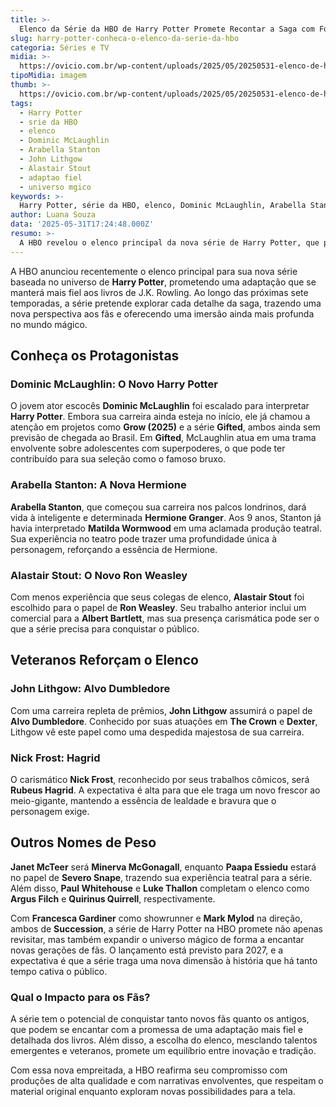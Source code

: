 ```yaml
---
title: >-
  Elenco da Série da HBO de Harry Potter Promete Recontar a Saga com Foco na Fidelidade
slug: harry-potter-conheca-o-elenco-da-serie-da-hbo
categoria: Séries e TV
midia: >-
  https://ovicio.com.br/wp-content/uploads/2025/05/20250531-elenco-de-harry-potter-hbo.webp
tipoMidia: imagem
thumb: >-
  https://ovicio.com.br/wp-content/uploads/2025/05/20250531-elenco-de-harry-potter-hbo.webp
tags:
  - Harry Potter
  - srie da HBO
  - elenco
  - Dominic McLaughlin
  - Arabella Stanton
  - John Lithgow
  - Alastair Stout
  - adaptao fiel
  - universo mgico
keywords: >-
  Harry Potter, série da HBO, elenco, Dominic McLaughlin, Arabella Stanton, John Lithgow, Alastair Stout, adaptação fiel, universo mágico
author: Luana Souza
data: '2025-05-31T17:24:48.000Z'
resumo: >-
  A HBO revelou o elenco principal da nova série de Harry Potter, que promete uma adaptação mais fiel aos livros. Conheça os talentos que darão vida a esses personagens icônicos e o impacto que isso pode ter para os fãs.
---
```


A HBO anunciou recentemente o elenco principal para sua nova série baseada no universo de **Harry Potter**, prometendo uma adaptação que se manterá mais fiel aos livros de J.K. Rowling. Ao longo das próximas sete temporadas, a série pretende explorar cada detalhe da saga, trazendo uma nova perspectiva aos fãs e oferecendo uma imersão ainda mais profunda no mundo mágico.

## Conheça os Protagonistas

### Dominic McLaughlin: O Novo Harry Potter

O jovem ator escocês **Dominic McLaughlin** foi escalado para interpretar **Harry Potter**. Embora sua carreira ainda esteja no início, ele já chamou a atenção em projetos como **Grow (2025)** e a série **Gifted**, ambos ainda sem previsão de chegada ao Brasil. Em **Gifted**, McLaughlin atua em uma trama envolvente sobre adolescentes com superpoderes, o que pode ter contribuído para sua seleção como o famoso bruxo.

### Arabella Stanton: A Nova Hermione

**Arabella Stanton**, que começou sua carreira nos palcos londrinos, dará vida à inteligente e determinada **Hermione Granger**. Aos 9 anos, Stanton já havia interpretado **Matilda Wormwood** em uma aclamada produção teatral. Sua experiência no teatro pode trazer uma profundidade única à personagem, reforçando a essência de Hermione.

### Alastair Stout: O Novo Ron Weasley

Com menos experiência que seus colegas de elenco, **Alastair Stout** foi escolhido para o papel de **Ron Weasley**. Seu trabalho anterior inclui um comercial para a **Albert Bartlett**, mas sua presença carismática pode ser o que a série precisa para conquistar o público.

## Veteranos Reforçam o Elenco

### John Lithgow: Alvo Dumbledore

Com uma carreira repleta de prêmios, **John Lithgow** assumirá o papel de **Alvo Dumbledore**. Conhecido por suas atuações em **The Crown** e **Dexter**, Lithgow vê este papel como uma despedida majestosa de sua carreira.

### Nick Frost: Hagrid

O carismático **Nick Frost**, reconhecido por seus trabalhos cômicos, será **Rubeus Hagrid**. A expectativa é alta para que ele traga um novo frescor ao meio-gigante, mantendo a essência de lealdade e bravura que o personagem exige.

## Outros Nomes de Peso

**Janet McTeer** será **Minerva McGonagall**, enquanto **Paapa Essiedu** estará no papel de **Severo Snape**, trazendo sua experiência teatral para a série. Além disso, **Paul Whitehouse** e **Luke Thallon** completam o elenco como **Argus Filch** e **Quirinus Quirrell**, respectivamente.

Com **Francesca Gardiner** como showrunner e **Mark Mylod** na direção, ambos de **Succession**, a série de Harry Potter na HBO promete não apenas revisitar, mas também expandir o universo mágico de forma a encantar novas gerações de fãs. O lançamento está previsto para 2027, e a expectativa é que a série traga uma nova dimensão à história que há tanto tempo cativa o público.

### Qual o Impacto para os Fãs?

A série tem o potencial de conquistar tanto novos fãs quanto os antigos, que podem se encantar com a promessa de uma adaptação mais fiel e detalhada dos livros. Além disso, a escolha do elenco, mesclando talentos emergentes e veteranos, promete um equilíbrio entre inovação e tradição.

Com essa nova empreitada, a HBO reafirma seu compromisso com produções de alta qualidade e com narrativas envolventes, que respeitam o material original enquanto exploram novas possibilidades para a tela.